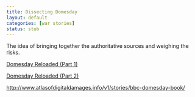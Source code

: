 ```yaml
---
title: Dissecting Domesday
layout: default
categories: [war stories]
status: stub
---
```


The idea of bringing together the authoritative sources and weighing the risks.

[Domesday Reloaded (Part 1)](http://theokuechel.blogspot.co.uk/2011/05/domesday-reloaded-part-1.html)

[Domesday Reloaded (Part 2)](http://theokuechel.blogspot.co.uk/2011/05/domesday-reloaded-part-2.html)

http://www.atlasofdigitaldamages.info/v1/stories/bbc-domesday-book/
